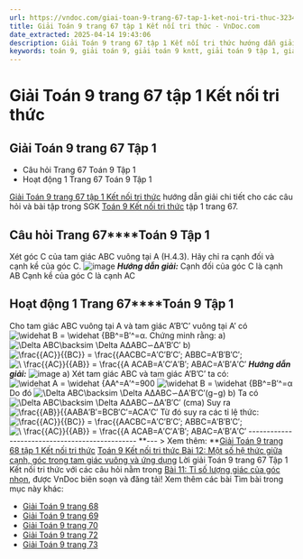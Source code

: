 ```yaml
---
url: https://vndoc.com/giai-toan-9-trang-67-tap-1-ket-noi-tri-thuc-323436
title: Giải Toán 9 trang 67 tập 1 Kết nối tri thức - VnDoc.com
date_extracted: 2025-04-14 19:43:06
description: Giải Toán 9 trang 67 tập 1 Kết nối tri thức hướng dẫn giải chi tiết các câu hỏi và bài tập trong SGK Toán 9 Kết nối tri thức tập 1.
keywords: toán 9, giải toán 9, giải toán 9 kntt, giải toán 9 tập 1, giải toán 9 kết nối tri thức, toán 9 kết nối tri thức tập 1, Toán 9 Kết nối tri thức Bài 11, giải Toán 9 Kết nối tri thức Bài 11, Bài 11 Tỉ số lượng giác của góc nhọn, toán 9 kết nối tri thức, toán 9 kết nối tri thức trang 67, toán 9 kết nối tri thức trang 68, toán 9 kết nối trang 69, toán 9 kết nối trang 70, toán 9 kết nối trang 72, toán 9 kết nối trang 71, toán 9 trang 67, giải toán 9 trang 67, toán 9 trang 67 kết nối, giải toán 9 trang 67 kết nối
---
```


# Giải Toán 9 trang 67 tập 1 Kết nối tri thức
## Giải Toán 9 trang 67 Tập 1
  * Câu hỏi Trang 67 Toán 9 Tập 1
  * Hoạt động 1 Trang 67 Toán 9 Tập 1

[Giải Toán 9 trang 67 tập 1 Kết nối tri thức](<https://vndoc.com/giai-toan-9-trang-67-tap-1-ket-noi-tri-thuc-323436>) hướng dẫn giải chi tiết cho các câu hỏi và bài tập trong SGK [Toán 9 Kết nối tri thức](<https://vndoc.com/toan-9-ket-noi-tri-thuc>) tập 1 trang 67.
## **Câu hỏi Trang 67****Toán 9 Tập 1**
Xét góc C của tam giác ABC vuông tại A \(H.4.3\). Hãy chỉ ra cạnh đối và cạnh kề của góc C.
![image](https://i.vdoc.vn/data/image/2024/07/02/638555359085752237.png)
_**Hướng dẫn giải:**_
Cạnh đối của góc C là cạnh AB
Cạnh kề của góc C là cạnh AC
## **Hoạt động 1 Trang 67****Toán 9 Tập 1**
Cho tam giác ABC vuông tại A và tam giác A’B’C’ vuông tại A’ có ![\\widehat B = \\widehat {B](https://i.vdoc.vn/data/image/blank.png)B^=B′^=α. Chứng minh rằng:
a\) ![\\Delta ABC\\backsim \\Delta A](https://i.vdoc.vn/data/image/blank.png)ΔABC∽ΔA′B′C′
b\) ![\\frac{{AC}}{{BC}} = \\frac{{A](https://i.vdoc.vn/data/image/blank.png)ACBC=A′C′B′C′; ABBC=A′B′B′C′;![\\ \\frac{{AC}}{{AB}} = \\frac{{A](https://i.vdoc.vn/data/image/blank.png) ACAB=A′C′A′B′; ABAC=A′B′A′C′
_**Hướng dẫn giải:**_
![image](https://i.vdoc.vn/data/image/2024/07/02/638555359084658572.png)
a\) Xét tam giác ABC và tam giác A’B’C’ ta có:
![\\widehat A = \\widehat {A](https://i.vdoc.vn/data/image/blank.png)A^=A′^=900
![\\widehat B = \\widehat {B](https://i.vdoc.vn/data/image/blank.png)B^=B′^=α
Do đó ![\\Delta ABC\\backsim \\Delta A](https://i.vdoc.vn/data/image/blank.png)ΔABC∽ΔA′B′C′\(g−g\)
b\) Ta có ![\\Delta ABC\\backsim \\Delta A](https://i.vdoc.vn/data/image/blank.png)ΔABC∽ΔA′B′C′ \(cma\)
Suy ra ![\\frac{{AB}}{{A](https://i.vdoc.vn/data/image/blank.png)ABA′B′=BCB′C′=ACA′C′
Từ đó suy ra các tỉ lệ thức: ![\\frac{{AC}}{{BC}} = \\frac{{A](https://i.vdoc.vn/data/image/blank.png)ACBC=A′C′B′C′; ABBC=A′B′B′C′;
![\\ \\frac{{AC}}{{AB}} = \\frac{{A](https://i.vdoc.vn/data/image/blank.png) ACAB=A′C′A′B′; ABAC=A′B′A′C′
\-----------------------------------------------
**\--- > Xem thêm: **[Giải Toán 9 trang 68 tập 1 Kết nối tri thức](<https://vndoc.com/giai-toan-9-trang-68-tap-1-ket-noi-tri-thuc-323441>)
[Toán 9 Kết nối tri thức Bài 12: Một số hệ thức giữa cạnh, góc trong tam giác vuông và ứng dụng](<https://vndoc.com/toan-9-ket-noi-tri-thuc-bai-12-mot-so-he-thuc-giua-canh-goc-trong-tam-giac-vuong-va-ung-dung-320933>)
Lời giải Toán 9 trang 67 Tập 1 Kết nối tri thức với các câu hỏi nằm trong [Bài 11: Tỉ số lượng giác của góc nhọn](<https://vndoc.com/giai-bai-tap-sgk-toan-lop-9-bai-2-ti-so-luong-giac-cua-goc-nhon-148893>), được VnDoc biên soạn và đăng tải\!
Xem thêm các bài Tìm bài trong mục này khác:
  * [Giải Toán 9 trang 68](</giai-toan-9-trang-68-tap-1-ket-noi-tri-thuc-323441>)
  * [Giải Toán 9 trang 69](</giai-toan-9-trang-69-tap-1-ket-noi-tri-thuc-323446>)
  * [Giải Toán 9 trang 70](</giai-toan-9-trang-70-tap-1-ket-noi-tri-thuc-323450>)
  * [Giải Toán 9 trang 72](</giai-toan-9-trang-72-tap-1-ket-noi-tri-thuc-323516>)
  * [Giải Toán 9 trang 73](</giai-toan-9-trang-73-tap-1-ket-noi-tri-thuc-323537>)

